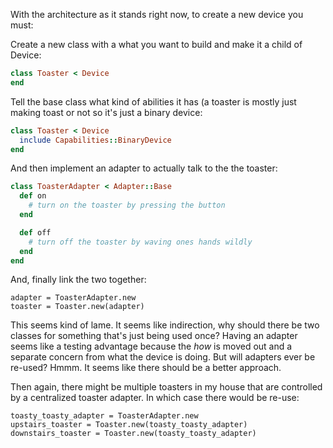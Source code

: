 With the architecture as it stands right now, to create a new device you
must:

Create a new class with a what you want to build and make it a child of
Device:

```ruby
class Toaster < Device
end
```

Tell the base class what kind of abilities it has (a toaster is mostly
just making toast or not so it's just a binary device:


```ruby
class Toaster < Device
  include Capabilities::BinaryDevice
end
```

And then implement an adapter to actually talk to the the toaster:

```ruby
class ToasterAdapter < Adapter::Base
  def on
    # turn on the toaster by pressing the button
  end

  def off
    # turn off the toaster by waving ones hands wildly
  end
end
```

And, finally link the two together:

```
adapter = ToasterAdapter.new
toaster = Toaster.new(adapter)
```

This seems kind of lame.  It seems like indirection, why should there be
two classes for something that's just being used once?  Having an
adapter seems like a testing advantage because the *how* is moved out
and a separate concern from what the device is doing.  But will adapters
ever be re-used? Hmmm.  It seems like there should be a better approach.

Then again, there might be multiple toasters in my house that are
controlled by a centralized toaster adapter.  In which case there would
be re-use:

```
toasty_toasty_adapter = ToasterAdapter.new
upstairs_toaster = Toaster.new(toasty_toasty_adapter)
downstairs_toaster = Toaster.new(toasty_toasty_adapter)
```
